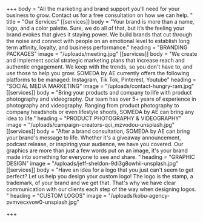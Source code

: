 +++
body = "All the marketing and brand support you'll need for your business to grow. Contact us for a free consultation on how we can help. "
title = "Our Services"
[[services]]
body = "Your brand is more than a name, logo, and a color palette. Sure, we do all of that, but it’s the feeling your brand evokes that gives it staying power. We build brands that cut through the noise and connect with people on an emotional level to establish long term affinity, loyalty, and business performance."
heading = "BRANDING PACKAGES"
image = "/uploads/meeting.jpg"
[[services]]
body = "We create and implement social strategic marketing plans that increase reach and authentic engagement. We keep with the trends, so you don't have to, and use those to help you grow. SOMEDA by AE currently offers the following platforms to be managed: Instagram, Tik Tok, Pinterest, Youtube"
heading = "SOCIAL MEDIA MARKETING"
image = "/uploads/contact-hungry-ram.jpg"
[[services]]
body = "Bring your products and company to life with product photography and videography. Our team has over 5+ years of experience in photography and videography. Ranging from product photography to company headshots or even lifestyle shoots, SOMEDA by AE can bring any idea to life."
heading = "PRODUCT PHOTOGRAPHY & VIDEOGRAPHY"
image = "/uploads/campaign-creators-qci_mzvodou-unsplash.jpg"
[[services]]
body = "After a brand consultation, SOMEDA by AE can bring your brand's message to life. Whether it's a giveaway announcement, podcast release, or inspiring your audience, we have you covered. Our graphics are more than just a few words put on an image, it's your brand made into something for everyone to see and share. "
heading = "GRAPHIC DESIGN"
image = "/uploads/jeff-sheldon-9di3g8owhii-unsplash.jpg"
[[services]]
body = "Have an idea for a logo that you just can't seem to get perfect? Let us help you design your custom logo! The logo is the stamp, a trademark, of your brand and we get that. That's why we have clear communication with our clients each step of the way when designing logos. "
heading = "CUSTOM LOGOS"
image = "/uploads/kobu-agency-pvmvecxvow0-unsplash.jpg"

+++
